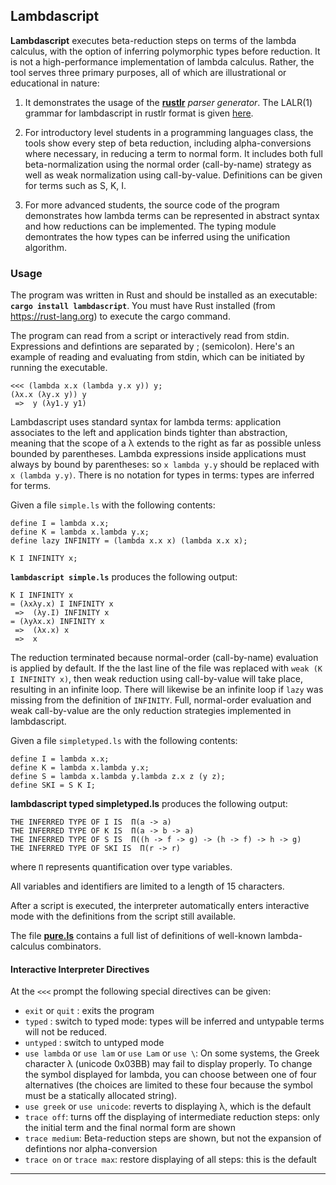 ## Lambdascript

**Lambdascript** executes beta-reduction steps on terms of the lambda calculus,
with the option of inferring polymorphic types before reduction.
It is not a high-performance implementation of lambda
calculus. Rather, the tool serves three primary purposes, all of which
are illustrational or educational in nature:

  1. It demonstrates the usage of the **[rustlr](https://docs.rs/rustlr/latest/rustlr/index.html)** *parser generator*.  The LALR(1) grammar for lambdascript in rustlr format
  is given [here](https://cs.hofstra.edu/~cscccl/rustlr_project/lambdascript/untyped.grammar).

  2. For introductory level students in a programming languages class, the
  tools show every step of beta reduction, including alpha-conversions where
  necessary, in reducing a term to normal form.  It includes both full
  beta-normalization using the normal order (call-by-name) strategy as well
  as weak normalization using call-by-value.  Definitions can be given
  for terms such as S, K, I.

  3. For more advanced students, the source code of the program demonstrates
  how lambda terms can be represented in abstract syntax and how
  reductions can be implemented.  The typing module demontrates the
  how types can be inferred using the unification algorithm.

### Usage
The program was written in Rust and should be installed as an executable: **`cargo install lambdascript`**. You must have Rust installed (from <https://rust-lang.org>) to execute the cargo command.

The program can read from a script or interactively read from stdin. Expressions and defintions are separated by ; (semicolon).  Here's an example of reading and evaluating from stdin, which can be initiated by running the executable.

```
<<< (lambda x.x (lambda y.x y)) y;
(λx.x (λy.x y)) y
 =>  y (λy1.y y1)
```
Lambdascript uses standard syntax for lambda terms: application associates to
the left and application binds tighter than abstraction, meaning that the
scope of a λ extends to the right as far as possible unless bounded by
parentheses.  Lambda expressions inside applications must always by bound
by parentheses: so `x lambda y.y` should be replaced with `x (lambda y.y)`.
There is no notation for types in terms: types are inferred for terms.

Given a file `simple.ls` with the following contents:
```
define I = lambda x.x;
define K = lambda x.lambda y.x;
define lazy INFINITY = (lambda x.x x) (lambda x.x x);

K I INFINITY x;
```
**`lambdascript simple.ls`** produces the following output:
```
K I INFINITY x
= (λxλy.x) I INFINITY x
 =>  (λy.I) INFINITY x
= (λyλx.x) INFINITY x
 =>  (λx.x) x
 =>  x
```
The reduction terminated because normal-order (call-by-name)
evaluation is applied by default.  If the the last line of the file
was replaced with `weak (K I INFINITY x)`, then weak reduction using
call-by-value will take place, resulting in an infinite loop.  There
will likewise be an infinite loop if `lazy` was missing from the
definition of `INFINITY`.  Full, normal-order evaluation and weak
call-by-value are the only reduction strategies implemented in
lambdascript.

Given a file `simpletyped.ls` with the following contents:
```
define I = lambda x.x;
define K = lambda x.lambda y.x;
define S = lambda x.lambda y.lambda z.x z (y z);
define SKI = S K I;
```
**lambdascript typed simpletyped.ls** produces the following output:
```
THE INFERRED TYPE OF I IS  Π(a -> a)
THE INFERRED TYPE OF K IS  Π(a -> b -> a)
THE INFERRED TYPE OF S IS  Π((h -> f -> g) -> (h -> f) -> h -> g)
THE INFERRED TYPE OF SKI IS  Π(r -> r)
```
where `Π` represents quantification over type variables.

All variables and identifiers are limited to a length of 15 characters.

After a script is executed, the interpreter automatically enters interactive
mode with the definitions from the script still available.

The file **[pure.ls](https://cs.hofstra.edu/~cscccl/rustlr_project/lambdascript/pure.ls)** contains a full list of definitions of well-known lambda-calculus
combinators.

#### Interactive Interpreter Directives

At the `<<<` prompt the following special directives can be given:

  * `exit` or `quit` : exits the program
  * `typed` : switch to typed mode: types will be inferred and untypable
    terms will not be reduced.
  * `untyped` : switch to untyped mode
  * `use lambda` or `use lam` or `use Lam` or `use \`: On some systems,
    the Greek character λ (unicode 0x03BB) may fail to display properly.
    To change the symbol displayed for lambda, you can choose between one
    of four alternatives (the choices are limited to these four because the
    symbol must be a statically allocated string).
  * `use greek` or `use unicode`: reverts to displaying λ, which is the default
  * `trace off`: turns off the displaying of intermediate reduction steps: only the initial term and the final normal form are shown
  * `trace medium`: Beta-reduction steps are shown, but not the expansion
    of defintions nor alpha-conversion
  * `trace on` or `trace max`: restore displaying of all steps: this is the
    default

-----------------------------

